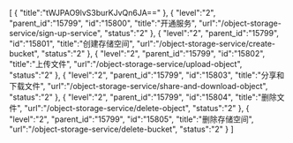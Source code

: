 [
	{
		"title":"tWJPAO9lvS3burKJvQn6JA=="
	},
	{
		"level":"2",
		"parent_id":"15799",
		"id":"15800",
		"title":"开通服务",
		"url":"/object-storage-service/sign-up-service",
		"status":"2"
	},
	{
		"level":"2",
		"parent_id":"15799",
		"id":"15801",
		"title":"创建存储空间",
		"url":"/object-storage-service/create-bucket",
		"status":"2"
	},
	{
		"level":"2",
		"parent_id":"15799",
		"id":"15802",
		"title":"上传文件",
		"url":"/object-storage-service/upload-object",
		"status":"2"
	},
	{
		"level":"2",
		"parent_id":"15799",
		"id":"15803",
		"title":"分享和下载文件",
		"url":"/object-storage-service/share-and-download-object",
		"status":"2"
	},
	{
		"level":"2",
		"parent_id":"15799",
		"id":"15804",
		"title":"删除文件",
		"url":"/object-storage-service/delete-object",
		"status":"2"
	},
	{
		"level":"2",
		"parent_id":"15799",
		"id":"15805",
		"title":"删除存储空间",
		"url":"/object-storage-service/delete-bucket",
		"status":"2"
	}
]